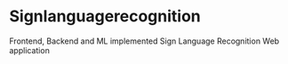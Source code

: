 # Signlanguagerecognition
Frontend, Backend and ML implemented Sign Language Recognition Web application
